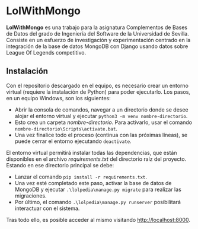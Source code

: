 # LolWithMongo

**LolWithMongo** es una trabajo para la asignatura Complementos de Bases de Datos del grado de Ingeniería del Software de la Universidad de Sevilla. Consiste en un esfuerzo de investigación y experimentación centrado en la integración de la base de datos MongoDB con Django usando datos sobre League Of Legends competitivo.

## Instalación

Con el repositorio descargado en el equipo, es necesario crear un entorno virtual (requiere la instalación de Python) para poder ejecutarlo. Los pasos, en un equipo Windows, son los siguientes:
- Abrir la consola de comandos, navegar a un directorio donde se desee alojar el entorno virtual y ejecutar `python3 -m venv nombre-directorio`.
- Esto crea un carpeta *nombre-directorio*. Para activarlo, usar el comando `nombre-directorio\Scripts\activate.bat`.
- Una vez finalice todo el proceso (continua con las próximas líneas), se puede cerrar el entorno ejecutando `deactivate`.

El entorno virtual permitirá instalar todas las dependencias, que están disponibles en el archivo *requirements.txt* del directorio raíz del proyecto. Estando en ese directorio principal se debe:
- Lanzar el comando `pip install -r requirements.txt`.
- Una vez esté completado este paso, activar la base de datos de MongoDB y ejecutar `.\lolpedia\manage.py migrate` para realizar las migraciones.
- Por último, el comando `.\lolpedia\manage.py runserver` posibilitará interactuar con el sistema.

Tras todo ello, es posible acceder al mismo visitando [http://localhost:8000](localhost:8000). 

